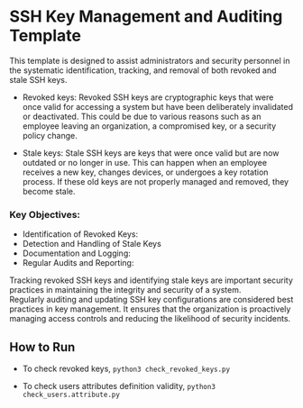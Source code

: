 # SSH Key Management and Auditing Template
This template is designed to assist administrators and security personnel in the systematic identification, tracking, and removal of both revoked and stale SSH keys. </br>

- Revoked keys: Revoked SSH keys are cryptographic keys that were once valid for accessing a system but have been deliberately invalidated or deactivated. This could be due to various reasons such as an employee leaving an organization, a compromised key, or a security policy change.

- Stale keys: Stale SSH keys are keys that were once valid but are now outdated or no longer in use. This can happen when an employee receives a new key, changes devices, or undergoes a key rotation process. If these old keys are not properly managed and removed, they become stale.


### Key Objectives:
- Identification of Revoked Keys:
- Detection and Handling of Stale Keys
- Documentation and Logging:
- Regular Audits and Reporting:

Tracking revoked SSH keys and identifying stale keys are important security practices in maintaining the integrity and security of a system. </br>
Regularly auditing and updating SSH key configurations are considered best practices in key management. It ensures that the organization is proactively managing access controls and reducing the likelihood of security incidents. </br>

## How to Run
- To check revoked keys,
```python3 check_revoked_keys.py```

- To check users attributes definition validity,
```python3 check_users.attribute.py```


